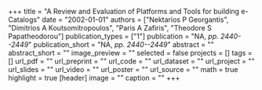 +++
title = "A Review and Evaluation of Platforms and Tools for building e-Catalogs"
date = "2002-01-01"
authors = ["Nektarios P Georgantis", "Dimitrios A Koutsomitropoulos", "Paris A Zafiris", "Theodore S Papatheodorou"]
publication_types = ["1"]
publication = "NA, _pp. 2440--2449_"
publication_short = "NA, _pp. 2440--2449_"
abstract = ""
abstract_short = ""
image_preview = ""
selected = false
projects = []
tags = []
url_pdf = ""
url_preprint = ""
url_code = ""
url_dataset = ""
url_project = ""
url_slides = ""
url_video = ""
url_poster = ""
url_source = ""
math = true
highlight = true
[header]
image = ""
caption = ""
+++
